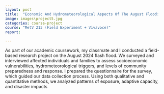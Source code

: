 ```yaml
---
layout: post
title:  "Economic And Hydrometeorological Aspects Of The August Flood: Assessing Vulnerability, Impact, And Community Preparedness"
image: images\project5.jpg
categories: course-project
course: "MetV 213 (Field Experiment + Vivavoce)"
report:

---
```

As part of our academic coursework, my classmate and I conducted a field-based research project on the August
2024 flash flood. We surveyed and interviewed affected individuals and families to assess socioeconomic
vulnerabilities, hydrometeorological triggers, and levels of community preparedness and response. I prepared the
questionnaire for the survey, which guided our data collection process. Using both qualitative and quantitative
methods, we analyzed patterns of exposure, adaptive capacity, and disaster impacts.